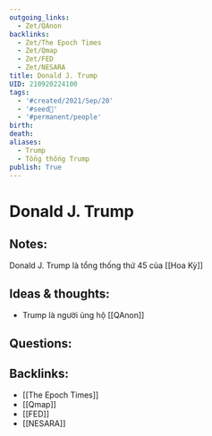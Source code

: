 ```yaml
---
outgoing_links:
  - Zet/QAnon
backlinks:
  - Zet/The Epoch Times
  - Zet/Qmap
  - Zet/FED
  - Zet/NESARA
title: Donald J. Trump
UID: 210920224100
tags:
  - '#created/2021/Sep/20'
  - '#seed🥜'
  - '#permanent/people'
birth: 
death: 
aliases:
  - Trump
  - Tổng thống Trump
publish: True
---
```

# Donald J. Trump

## Notes:
Donald J. Trump là tổng thống thứ 45 của [[Hoa Kỳ]]

## Ideas & thoughts:
- Trump là người ủng hộ [[QAnon]]

## Questions:

## Backlinks:
- [[The Epoch Times]]
- [[Qmap]]
- [[FED]]
- [[NESARA]]
